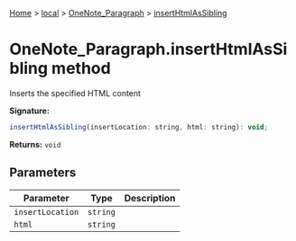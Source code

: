 [Home](./index) &gt; [local](local.md) &gt; [OneNote\_Paragraph](local.onenote_paragraph.md) &gt; [insertHtmlAsSibling](local.onenote_paragraph.inserthtmlassibling.md)

# OneNote\_Paragraph.insertHtmlAsSibling method

Inserts the specified HTML content

**Signature:**
```javascript
insertHtmlAsSibling(insertLocation: string, html: string): void;
```
**Returns:** `void`

## Parameters

|  Parameter | Type | Description |
|  --- | --- | --- |
|  `insertLocation` | `string` |  |
|  `html` | `string` |  |

